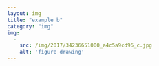 ```yaml
---
layout: img
title: "example b"
category: "img"
img:
  - 
    src: /img/2017/34236651000_a4c5a9cd96_c.jpg
    alt: 'figure drawing'
---
```

